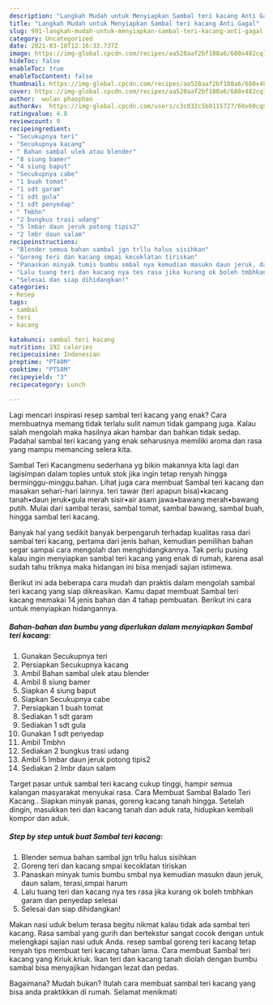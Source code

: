 ```yaml
---
description: "Langkah Mudah untuk Menyiapkan Sambal teri kacang Anti Gagal"
title: "Langkah Mudah untuk Menyiapkan Sambal teri kacang Anti Gagal"
slug: 991-langkah-mudah-untuk-menyiapkan-sambal-teri-kacang-anti-gagal
category: Uncategorized
date: 2021-03-18T12:16:33.737Z
image: https://img-global.cpcdn.com/recipes/aa528aaf2bf188a6/680x482cq70/sambal-teri-kacang-foto-resep-utama.jpg
hideToc: false
enableToc: true
enableTocContent: false
thumbnail: https://img-global.cpcdn.com/recipes/aa528aaf2bf188a6/680x482cq70/sambal-teri-kacang-foto-resep-utama.jpg
cover: https://img-global.cpcdn.com/recipes/aa528aaf2bf188a6/680x482cq70/sambal-teri-kacang-foto-resep-utama.jpg
author:  wulan phaophao
authorAv:  https://img-global.cpcdn.com/users/c3c032c5b0115727/60x60cq50/avatar.jpg
ratingvalue: 4.8
reviewcount: 9
recipeingredient:
- "Secukupnya teri"
- "Secukupnya kacang"
- " Bahan sambal ulek atau blender"
- "8 siung bamer"
- "4 siung baput"
- "Secukupnya cabe"
- "1 buah tomat"
- "1 sdt garam"
- "1 sdt gula"
- "1 sdt penyedap"
- " Tmbhn"
- "2 bungkus trasi udang"
- "5 lmbar daun jeruk potong tipis2"
- "2 lmbr daun salam"
recipeinstructions:
- "Blender semua bahan sambal jgn trllu halus sisihkan"
- "Goreng teri dan kacang smpai kecoklatan tiriskan"
- "Panaskan minyak tumis bumbu smbal nya kemudian masukn daun jeruk, daun salam, terasi,smpai harum"
- "Lalu tuang teri dan kacang nya tes rasa jika kurang ok boleh tmbhkan garam dan penyedap selesai"
- "Selesai dan siap dihidangkan!"
categories:
- Resep
tags:
- sambal
- teri
- kacang

katakunci: sambal teri kacang 
nutrition: 192 calories
recipecuisine: Indonesian
preptime: "PT40M"
cooktime: "PT58M"
recipeyield: "3"
recipecategory: Lunch

---
```



Lagi mencari inspirasi resep sambal teri kacang yang enak? Cara membuatnya memang tidak terlalu sulit namun tidak gampang juga. Kalau salah mengolah maka hasilnya akan hambar dan bahkan tidak sedap. Padahal sambal teri kacang yang enak seharusnya memiliki aroma dan rasa yang mampu memancing selera kita.


Sambal Teri Kacangmenu sederhana yg bikin makannya kita lagi dan lagisimpan dalam toples untuk stok jika ingin tetap renyah hingga berminggu-minggu.bahan. Lihat juga cara membuat Sambal teri kacang dan masakan sehari-hari lainnya. teri tawar (teri apapun bisa)•kacang tanah•daun jeruk•gula merah sisir•air asam jawa•bawang merah•bawang putih. Mulai dari sambal terasi, sambal tomat, sambal bawang, sambal buah, hingga sambal teri kacang.

Banyak hal yang sedikit banyak berpengaruh terhadap kualitas rasa dari sambal teri kacang, pertama dari jenis bahan, kemudian pemilihan bahan segar sampai cara mengolah dan menghidangkannya. Tak perlu pusing kalau ingin menyiapkan sambal teri kacang yang enak di rumah, karena asal sudah tahu triknya maka hidangan ini bisa menjadi sajian istimewa.


Berikut ini ada beberapa cara mudah dan praktis dalam mengolah sambal teri kacang yang siap dikreasikan. Kamu dapat membuat Sambal teri kacang memakai 14 jenis bahan dan 4 tahap pembuatan. Berikut ini cara untuk menyiapkan hidangannya.

<!--inarticleads1-->

##### Bahan-bahan dan bumbu yang diperlukan dalam menyiapkan Sambal teri kacang:

1. Gunakan Secukupnya teri
1. Persiapkan Secukupnya kacang
1. Ambil  Bahan sambal ulek atau blender
1. Ambil 8 siung bamer
1. Siapkan 4 siung baput
1. Siapkan Secukupnya cabe
1. Persiapkan 1 buah tomat
1. Sediakan 1 sdt garam
1. Sediakan 1 sdt gula
1. Gunakan 1 sdt penyedap
1. Ambil  Tmbhn
1. Sediakan 2 bungkus trasi udang
1. Ambil 5 lmbar daun jeruk potong tipis2
1. Sediakan 2 lmbr daun salam


Target pasar untuk sambal teri kacang cukup tinggi, hampir semua kalangan masyarakat menyukai rasa. Cara Membuat Sambal Balado Teri Kacang.. Siapkan minyak panas, goreng kacang tanah hingga. Setelah dingin, masukkan teri dan kacang tanah dan aduk rata, hidupkan kembali kompor dan aduk. 

<!--inarticleads2-->

##### Step by step untuk buat Sambal teri kacang:

1. Blender semua bahan sambal jgn trllu halus sisihkan
1. Goreng teri dan kacang smpai kecoklatan tiriskan
1. Panaskan minyak tumis bumbu smbal nya kemudian masukn daun jeruk, daun salam, terasi,smpai harum
1. Lalu tuang teri dan kacang nya tes rasa jika kurang ok boleh tmbhkan garam dan penyedap selesai
1. Selesai dan siap dihidangkan!

Makan nasi uduk belum terasa begitu nikmat kalau tidak ada sambal teri kacang. Rasa sambal yang gurih dan bertekstur sangat cocok dengan untuk melengkapi sajian nasi uduk Anda. resep sambal goreng teri kacang tetap renyah tips membuat teri kacang tahan lama. Cara membuat Sambal teri kacang yang Kriuk.kriuk. Ikan teri dan kacang tanah diolah dengan bumbu sambal bisa menyajikan hidangan lezat dan pedas. 

Bagaimana? Mudah bukan? Itulah cara membuat sambal teri kacang yang bisa anda praktikkan di rumah. Selamat menikmati
